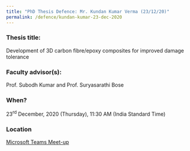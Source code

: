 ```yaml
---
title: "PhD Thesis Defence: Mr. Kundan Kumar Verma (23/12/20)"
permalink: /defence/kundan-kumar-23-dec-2020
---
```

### Thesis title:
Development of 3D carbon fibre/epoxy composites for improved damage tolerance

### Faculty advisor(s):
Prof. Subodh Kumar and Prof. Suryasarathi Bose

### When?
23<sup>rd</sup> December, 2020 (Thursday), 11:30 AM (India Standard Time)

### Location
<a href="https://teams.microsoft.com/l/meetup-join/19%3ameeting_NGEyN2E2MWMtMWFiZS00OTZlLTliZDItNjVkNDdlODljMDdl%40thread.v2/0?context=%7b%22Tid%22%3a%226f15cd97-f6a7-41e3-b2c5-ad4193976476%22%2c%22Oid%22%3a%2286dab62c-3a58-4241-b1d7-7649f87c6ee0%22%7d" target="_blank">Microsoft Teams Meet-up</a>
